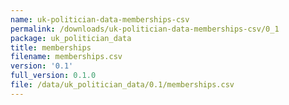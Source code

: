 ```yaml
---
name: uk-politician-data-memberships-csv
permalink: /downloads/uk-politician-data-memberships-csv/0_1
package: uk_politician_data
title: memberships
filename: memberships.csv
version: '0.1'
full_version: 0.1.0
file: /data/uk_politician_data/0.1/memberships.csv
---
```

